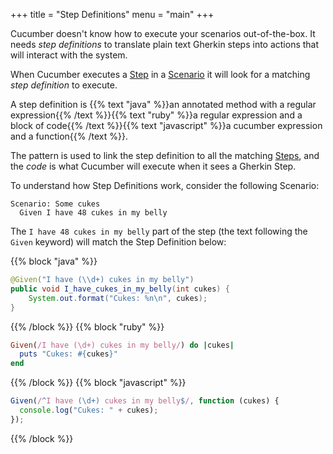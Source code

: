 +++
title = "Step Definitions"
menu = "main"
+++


Cucumber doesn't know how to execute your scenarios out-of-the-box. It needs _step definitions_
to translate plain text Gherkin steps into actions that will interact with the system.

When Cucumber executes a [Step](#steps) in a [Scenario](/#scenario) it will look for a matching _step definition_ to execute.

A step definition is
{{% text "java" %}}an annotated method with a regular expression{{% /text %}}{{% text "ruby" %}}a regular expression and a block of code{{% /text %}}{{% text "javascript" %}}a cucumber expression and a function{{% /text %}}.

The pattern is used to link the step definition to all the matching [Steps](#steps),
and the _code_ is what Cucumber will execute when it sees a Gherkin Step.

To understand how Step Definitions work, consider the following Scenario:

```gherkin
Scenario: Some cukes
  Given I have 48 cukes in my belly
```

The `I have 48 cukes in my belly` part of the step (the text following the `Given` keyword) will match the Step Definition below:

{{% block "java" %}}
```java
@Given("I have (\\d+) cukes in my belly")
public void I_have_cukes_in_my_belly(int cukes) {
    System.out.format("Cukes: %n\n", cukes);
}
```
{{% /block %}}
{{% block "ruby" %}}
```ruby
Given(/I have (\d+) cukes in my belly/) do |cukes|
  puts "Cukes: #{cukes}"
end
```
{{% /block %}}
{{% block "javascript" %}}
```javascript
Given(/^I have (\d+) cukes in my belly$/, function (cukes) {
  console.log("Cukes: " + cukes);
});
```
{{% /block %}}
